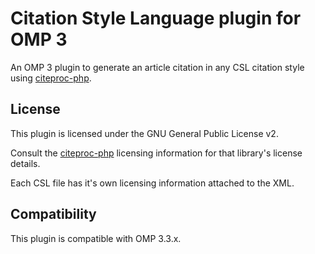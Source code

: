 # Citation Style Language plugin for OMP 3

An OMP 3 plugin to generate an article citation in any CSL citation style using [citeproc-php](https://github.com/seboettg/citeproc-php).

## License
This plugin is licensed under the GNU General Public License v2.

Consult the [citeproc-php](https://github.com/seboettg/citeproc-php) licensing information for that library's license details.

Each CSL file has it's own licensing information attached to the XML.

## Compatibility
This plugin is compatible with OMP 3.3.x.
